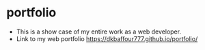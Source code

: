 # portfolio
-  This is a show case of my entire work as a web developer.
-  Link to my web portfolio https://dkbaffour777.github.io/portfolio/
